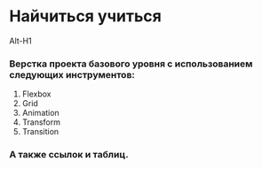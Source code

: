 # Найчиться учиться
Alt-H1
### Верстка проекта базового уровня с использованием следующих инструментов:
1. Flexbox
2. Grid
3. Animation
4. Transform
5. Transition
### А также ссылок и таблиц.
